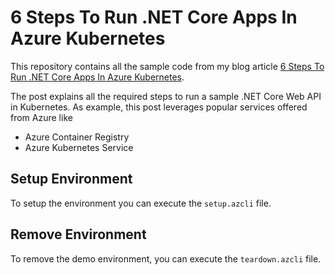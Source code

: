 # 6 Steps To Run .NET Core Apps In Azure Kubernetes

This repository contains all the sample code from my blog article [6 Steps To Run .NET Core Apps In Azure Kubernetes](https://thorsten-hans.com/6-steps-to-run-netcore-apps-in-azure-kubernetes).

The post explains all the required steps to run a sample .NET Core Web API in Kubernetes. As example, this post leverages popular services offered from Azure like

- Azure Container Registry
- Azure Kubernetes Service

## Setup Environment

To setup the environment you can execute the `setup.azcli` file.


## Remove Environment

To remove the demo environment, you can execute the `teardown.azcli` file.
